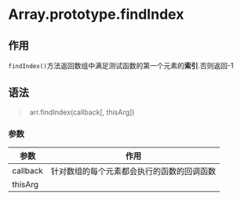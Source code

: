 # Array.prototype.findIndex

## 作用

`findIndex()`方法返回数组中满足测试函数的第一个元素的**索引**.否则返回-1

## 语法

> ​	arr.findIndex(callback[, thisArg])

### 参数

| 参数     | 作用                                       |
| -------- | ------------------------------------------ |
| callback | 针对数组的每个元素都会执行的函数的回调函数 |
| thisArg  |                                            |

